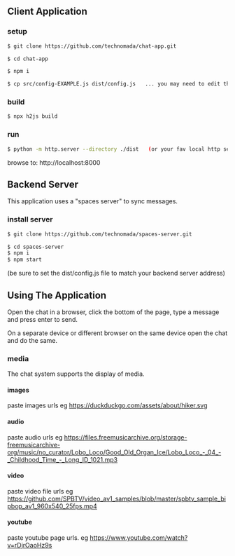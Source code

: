 ## Client Application

### setup
```sh
$ git clone https://github.com/technomada/chat-app.git

$ cd chat-app

$ npm i

$ cp src/config-EXAMPLE.js dist/config.js   ... you may need to edit this file to match your server settings.
```

### build
```sh
$ npx h2js build
```

### run
```sh
$ python -m http.server --directory ./dist   (or your fav local http server)
```
browse to: http://localhost:8000

## Backend Server

This application uses a "spaces server" to sync messages.

### install server
```sh
$ git clone https://github.com/technomada/spaces-server.git

$ cd spaces-server
$ npm i
$ npm start
```
(be sure to set the dist/config.js file to match your backend server address)

## Using The Application

Open the chat in a browser, click the bottom of the page, type a message and press enter to send.

On a separate device or different browser on the same device open the chat and do the same.

### media
The chat system supports the display of media.

#### images
paste images urls
eg https://duckduckgo.com/assets/about/hiker.svg

#### audio
paste audio urls
eg https://files.freemusicarchive.org/storage-freemusicarchive-org/music/no_curator/Lobo_Loco/Good_Old_Organ_Ice/Lobo_Loco_-_04_-_Childhood_Time_-_Long_ID_1021.mp3

#### video
paste video file urls
eg https://github.com/SPBTV/video_av1_samples/blob/master/spbtv_sample_bipbop_av1_960x540_25fps.mp4

#### youtube
paste youtube page urls.
eg https://www.youtube.com/watch?v=rDjrOaoHz9s
